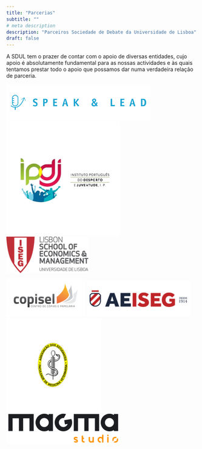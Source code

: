 ```yaml
---
title: "Parcerias"
subtitle: ""
# meta description
description: "Parceiros Sociedade de Debate da Universidade de Lisboa"
draft: false
---
```

A SDUL tem o prazer de contar com o apoio de diversas entidades, cujo apoio é absolutamente fundamental para as nossas actividades e às quais tentamos prestar todo o apoio que possamos dar numa verdadeira relação de parceria.


[![speakandlead](/images/parceiros/logo_speakandlead.png)](https://speakandlead.pt/) [![ipdj](/images/parceiros/logo_ipdj1.png)](https://ipdj.gov.pt/) [![iseg](/images/parceiros/logo_iseg.png)](https://www.iseg.ulisboa.pt/pt/)	


[![copisel](/images/parceiros/logo_copisel.png)](https://copisel.pt/)
 [![aeiseg](/images/parceiros/logo_aeiseg.png)](http://www.aeiseg.pt/) [![aefmv](/images/parceiros/logo_aefmv.png)](https://aefmv.com/) [![magma](/images/parceiros/logo_magma.png)](https://magmastudio.pt/)
